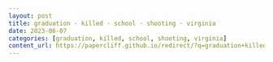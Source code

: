 ```yaml
---
layout: post
title: graduation · killed · school · shooting · virginia
date: 2023-06-07
categories: [graduation, killed, school, shooting, virginia]
content_url: https://papercliff.github.io/redirect/?q=graduation+killed+school+shooting+virginia&tbs=cdr:1,cd_min:6/6/2023,cd_max:6/8/2023
---
```

